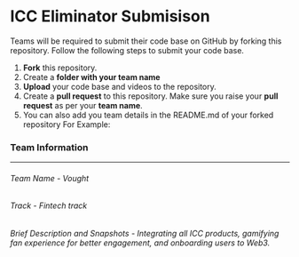 # ICC Eliminator Submisison

Teams will be required to submit their code base on GitHub by forking this repository.
Follow the following steps to submit your code base.

1. **Fork** this repository.
1. Create a **folder with your team name**
1. **Upload** your code base and videos to the repository.
1. Create a **pull request** to this repository. Make sure you raise your **pull request** as per your **team name**.
1. You can also add you team details in the README.md of your forked repository
   For Example:

### Team Information

---

###### Team Name - Vought

###### Track - Fintech track

###### Brief Description and Snapshots - Integrating all ICC products, gamifying fan experience for better engagement, and onboarding users to Web3.
